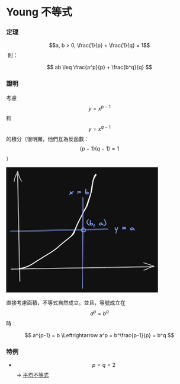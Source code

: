 # Young 不等式

### 定理

$$a, b > 0, \frac{1}{p} + \frac{1}{q} = 1$$​ 則：

$$
ab \leq \frac{a^p}{p} + \frac{b^q}{q}
$$

### ​證明

考慮 $$y = x^{p-1}$$​ 和 $$y = x^{q-1}$$​ 的積分（很明顯，他們互為反函數：$$(p-1)(q-1) = 1$$）

![](../../.gitbook/assets/young.png)

直接考慮面積，不等式自然成立。並且，等號成立在 $$a^p = b^q$$​時：

$$
a^{p-1} = b \Leftrightarrow a^p = b^\frac{p-1}{p} = b^q
$$

### 特例​

* $$p = q = 2$$​ -> [平均不等式](ping-jun-bu-deng-shi.md)
